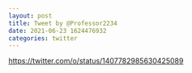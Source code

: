 ```yaml
--- 
layout: post 
title: Tweet by @Professor2234 
date: 2021-06-23 1624476932 
categories: twitter 
--- 
```

https://twitter.com/o/status/1407782985630425089